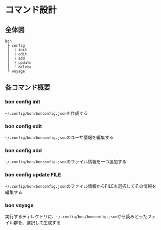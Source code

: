 # コマンド設計

## 全体図

```
bon
 ├ config
 │  ├ init
 │  ├ edit
 │  ├ add
 │  ├ update
 │  └ delete
 └ voyage
```

## 各コマンド概要

### bon config init

`~/.config/bon/bonconfig.json`を作成する

### bon config edit

`~/.config/bon/bonconfig.json`のユーザ情報を編集する

### bon config add

`~/.config/bon/bonconfig.json`のファイル情報を一つ追加する

### bon config update FILE

`~/.config/bon/bonconfig.json`のファイル情報からFILEを選択してその情報を編集する

### bon voyage

実行するディレクトリに、`~/.config/bon/bonconfig.json`から読みとったファイル群を、選択して生成する
